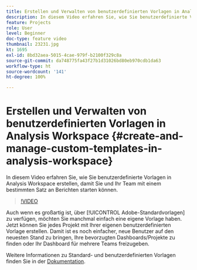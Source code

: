 ```yaml
---
title: Erstellen und Verwalten von benutzerdefinierten Vorlagen in Analysis Workspace
description: In diesem Video erfahren Sie, wie Sie benutzerdefinierte Vorlagen in Analysis Workspace erstellen, damit Sie und Ihr Team mit einem bestimmten Satz an Berichten starten können.
feature: Projects
role: User
level: Beginner
doc-type: feature video
thumbnail: 23231.jpg
kt: 1695
exl-id: 8bd32aea-5015-4cae-979f-b2100f329c8a
source-git-commit: da748775fa43f27b1d31026bd80eb970cdb1da63
workflow-type: ht
source-wordcount: '141'
ht-degree: 100%

---
```


# Erstellen und Verwalten von benutzerdefinierten Vorlagen in Analysis Workspace {#create-and-manage-custom-templates-in-analysis-workspace}

In diesem Video erfahren Sie, wie Sie benutzerdefinierte Vorlagen in Analysis Workspace erstellen, damit Sie und Ihr Team mit einem bestimmten Satz an Berichten starten können.

>[!VIDEO](https://video.tv.adobe.com/v/23231/?quality=12)

Auch wenn es großartig ist, über [!UICONTROL Adobe-Standardvorlagen] zu verfügen, möchten Sie manchmal einfach eine eigene Vorlage haben. Jetzt können Sie jedes Projekt mit Ihrer eigenen benutzerdefinierten Vorlage erstellen. Damit ist es noch einfacher, neue Benutzer auf den neuesten Stand zu bringen, Ihre bevorzugten Dashboards/Projekte zu finden oder Ihr Dashboard für mehrere Teams freizugeben.

Weitere Informationen zu Standard- und benutzerdefinierten Vorlagen finden Sie in der [Dokumentation](https://experienceleague.adobe.com/docs/analytics/analyze/analysis-workspace/build-workspace-project/starter-projects.html?lang=de).
